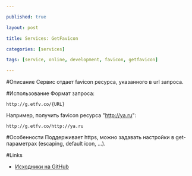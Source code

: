 ```yaml
---

published: true

layout: post

title: Services: GetFavicon

categories: [services]

tags: [service, online, development, favicon, getfavicon]

---
```

#Описание
Сервис отдает favicon ресурса, указанного в url запроса.

#Использование
Формат запроса:
```
http://g.etfv.co/{URL}
```
Например, получить favicon ресурса "http://ya.ru":
```
http://g.etfv.co/http://ya.ru
```
#Особенности
Поддерживает https, можно задавать настройки в get-параметрах (escaping, default icon, ...).

#Links
*   [Исходники на GitHub](https://github.com/potatolondon/getfavicon)
